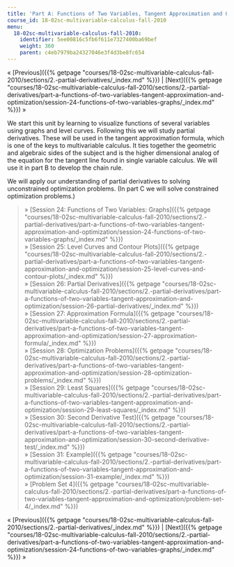 ```yaml
---
title: 'Part A: Functions of Two Variables, Tangent Approximation and Optimization'
course_id: 18-02sc-multivariable-calculus-fall-2010
menu:
  18-02sc-multivariable-calculus-fall-2010:
    identifier: 5ee00816c5fb6f611e7327400ba69bef
    weight: 360
    parent: c4eb7979ba24327046e3f4d3be8fc654
---
```

« [Previous]({{% getpage "courses/18-02sc-multivariable-calculus-fall-2010/sections/2.-partial-derivatives/_index.md" %}}) | [Next]({{% getpage "courses/18-02sc-multivariable-calculus-fall-2010/sections/2.-partial-derivatives/part-a-functions-of-two-variables-tangent-approximation-and-optimization/session-24-functions-of-two-variables-graphs/_index.md" %}}) »

We start this unit by learning to visualize functions of several variables using graphs and level curves. Following this we will study partial derivatives. These will be used in the tangent approximation formula, which is one of the keys to multivariable calculus. It ties together the geometric and algebraic sides of the subject and is the higher dimensional analog of the equation for the tangent line found in single variable calculus. We will use it in part B to develop the chain rule.

We will apply our understanding of partial derivatives to solving unconstrained optimization problems. (In part C we will solve constrained optimization problems.)

> » [Session 24: Functions of Two Variables: Graphs]({{% getpage "courses/18-02sc-multivariable-calculus-fall-2010/sections/2.-partial-derivatives/part-a-functions-of-two-variables-tangent-approximation-and-optimization/session-24-functions-of-two-variables-graphs/_index.md" %}})  
> » [Session 25: Level Curves and Contour Plots]({{% getpage "courses/18-02sc-multivariable-calculus-fall-2010/sections/2.-partial-derivatives/part-a-functions-of-two-variables-tangent-approximation-and-optimization/session-25-level-curves-and-contour-plots/_index.md" %}})  
> » [Session 26: Partial Derivatives]({{% getpage "courses/18-02sc-multivariable-calculus-fall-2010/sections/2.-partial-derivatives/part-a-functions-of-two-variables-tangent-approximation-and-optimization/session-26-partial-derivatives/_index.md" %}})  
> » [Session 27: Approximation Formula]({{% getpage "courses/18-02sc-multivariable-calculus-fall-2010/sections/2.-partial-derivatives/part-a-functions-of-two-variables-tangent-approximation-and-optimization/session-27-approximation-formula/_index.md" %}})  
> » [Session 28: Optimization Problems]({{% getpage "courses/18-02sc-multivariable-calculus-fall-2010/sections/2.-partial-derivatives/part-a-functions-of-two-variables-tangent-approximation-and-optimization/session-28-optimization-problems/_index.md" %}})  
> » [Session 29: Least Squares]({{% getpage "courses/18-02sc-multivariable-calculus-fall-2010/sections/2.-partial-derivatives/part-a-functions-of-two-variables-tangent-approximation-and-optimization/session-29-least-squares/_index.md" %}})  
> » [Session 30: Second Derivative Test]({{% getpage "courses/18-02sc-multivariable-calculus-fall-2010/sections/2.-partial-derivatives/part-a-functions-of-two-variables-tangent-approximation-and-optimization/session-30-second-derivative-test/_index.md" %}})  
> » [Session 31: Example]({{% getpage "courses/18-02sc-multivariable-calculus-fall-2010/sections/2.-partial-derivatives/part-a-functions-of-two-variables-tangent-approximation-and-optimization/session-31-example/_index.md" %}})  
> » [Problem Set 4]({{% getpage "courses/18-02sc-multivariable-calculus-fall-2010/sections/2.-partial-derivatives/part-a-functions-of-two-variables-tangent-approximation-and-optimization/problem-set-4/_index.md" %}})

« [Previous]({{% getpage "courses/18-02sc-multivariable-calculus-fall-2010/sections/2.-partial-derivatives/_index.md" %}}) | [Next]({{% getpage "courses/18-02sc-multivariable-calculus-fall-2010/sections/2.-partial-derivatives/part-a-functions-of-two-variables-tangent-approximation-and-optimization/session-24-functions-of-two-variables-graphs/_index.md" %}}) »